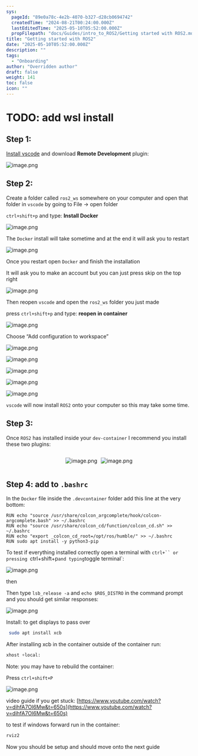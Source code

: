 ```yaml
---
sys:
  pageId: "89e0a78c-4e2b-4070-b327-d28cb0694742"
  createdTime: "2024-08-21T00:24:00.000Z"
  lastEditedTime: "2025-05-10T05:52:00.000Z"
  propFilepath: "docs/Guides/intro_to_ROS2/Getting started with ROS2.md"
title: "Getting started with ROS2"
date: "2025-05-10T05:52:00.000Z"
description: ""
tags:
  - "Onboarding"
author: "Overridden author"
draft: false
weight: 141
toc: false
icon: ""
---
```


# TODO: add wsl install

## Step 1:

[Install vscode](https://code.visualstudio.com/download) and download **Remote Development** plugin:

![image.png](https://prod-files-secure.s3.us-west-2.amazonaws.com/d518164a-d88e-44d1-a4ee-3adb3bd8bce0/efb52993-1881-4a40-b95e-6f020334f022/image.png?X-Amz-Algorithm=AWS4-HMAC-SHA256&X-Amz-Content-Sha256=UNSIGNED-PAYLOAD&X-Amz-Credential=ASIAZI2LB466UUXSJRX3%2F20250512%2Fus-west-2%2Fs3%2Faws4_request&X-Amz-Date=20250512T033658Z&X-Amz-Expires=3600&X-Amz-Security-Token=IQoJb3JpZ2luX2VjECEaCXVzLXdlc3QtMiJHMEUCIQDlre0ZyyajtoqSvO7K2aGy0Hl6WKHuYjUS0oj85bdH5gIgOPJfHWCL7NTHyNKXn%2FppRILkCBvXA1A0RQbs%2Fjam%2B7QqiAQIyv%2F%2F%2F%2F%2F%2F%2F%2F%2F%2FARAAGgw2Mzc0MjMxODM4MDUiDF52u2%2B1ltXE1te5CyrcA0OiCqgJIx9iz4BfaTPLKTmAnU150LYFf74mEt9OtczBnr2OKcKU1QkFT4eZOicSECAAB376jjk0Et%2BhIEKmSbfUwzXqcBLFsFAuqJMloo1e9paR7Z%2FflMUwlh32ozNFcigs3FusW4O%2Bze%2BRdmbKp6%2F%2BgFZL9YeqMF0ztlVwtA3FqsX8%2BB%2FfDWt1bV%2BkqRumqtYzSQRMXo1yjYhsRRw6e4TQaMZV%2Bz2MunbQQENwOrhtFm73ekTvQE4wf6Jmunfu10Ywn8GDFKwDVkgv13C6NT6vXogkD23HBd38ZqVFoBL82HbmjBWuB6v3y4%2Fn%2B2pgKLJrKlJDOvZCsvUGRETX4Z%2BMUXFsThwZN3hUNh9fcaK7AgijSbirGu0WMP2uO94yCGZ2rA0wSmrnFS6MoKFT%2BHibXXxGtt98N26N8jSgXJOsggbiTK18qnis86VzTB4ayjgbCckBtVtB%2FXi4lV%2B9xsl9sso5aYUBFt8P%2Fu41WTkMrmk7KyLMn75YYtxwZ6Caneu08RkU%2BuCTtVQ8AJrXoBUX%2FPipos0d6dBd%2Bnz9O3qGDnVj6SVIq0WCMW5H2%2Fe2g0B%2FPu%2BQtDdjPrfzXqgph2w3SxvPYPuQvC9NKf7B%2FMtiwXdpL7V1Xpi7sD%2F1MI6FhcEGOqUBrQb3X4hTucREupKyLiKtrbYFde6Xp3FDgd%2BkfyXFDL0hTYI3xM2lx2l5r6OO0V2aaFi%2F6Olz1tUTe0ai7aQ%2BKF5J3NC60O0c9MK6FIySN9A5Ps0MVXkYELFEON5Au8K01A3uIx7J9UW1%2F9KhKVAbqMBkOovFCC0qbwPHpEOEryiuYZYpO1n0kV6OMYdXn3IBAwOCmfm1TArkwdwicnjW5g4XGFuI&X-Amz-Signature=8aa7701c3955215117059315c91e4be298448db1e223f5cbe9e44d0225065333&X-Amz-SignedHeaders=host&x-id=GetObject)

## Step 2:

Create a folder called `ros2_ws` somewhere on your computer and open that folder in `vscode` by going to File → open folder 

`ctrl+shift+p` and type: **Install Docker**

![image.png](https://prod-files-secure.s3.us-west-2.amazonaws.com/d518164a-d88e-44d1-a4ee-3adb3bd8bce0/2269dc0e-1cd5-47ff-bceb-c04ad9b2eab0/image.png?X-Amz-Algorithm=AWS4-HMAC-SHA256&X-Amz-Content-Sha256=UNSIGNED-PAYLOAD&X-Amz-Credential=ASIAZI2LB466UUXSJRX3%2F20250512%2Fus-west-2%2Fs3%2Faws4_request&X-Amz-Date=20250512T033658Z&X-Amz-Expires=3600&X-Amz-Security-Token=IQoJb3JpZ2luX2VjECEaCXVzLXdlc3QtMiJHMEUCIQDlre0ZyyajtoqSvO7K2aGy0Hl6WKHuYjUS0oj85bdH5gIgOPJfHWCL7NTHyNKXn%2FppRILkCBvXA1A0RQbs%2Fjam%2B7QqiAQIyv%2F%2F%2F%2F%2F%2F%2F%2F%2F%2FARAAGgw2Mzc0MjMxODM4MDUiDF52u2%2B1ltXE1te5CyrcA0OiCqgJIx9iz4BfaTPLKTmAnU150LYFf74mEt9OtczBnr2OKcKU1QkFT4eZOicSECAAB376jjk0Et%2BhIEKmSbfUwzXqcBLFsFAuqJMloo1e9paR7Z%2FflMUwlh32ozNFcigs3FusW4O%2Bze%2BRdmbKp6%2F%2BgFZL9YeqMF0ztlVwtA3FqsX8%2BB%2FfDWt1bV%2BkqRumqtYzSQRMXo1yjYhsRRw6e4TQaMZV%2Bz2MunbQQENwOrhtFm73ekTvQE4wf6Jmunfu10Ywn8GDFKwDVkgv13C6NT6vXogkD23HBd38ZqVFoBL82HbmjBWuB6v3y4%2Fn%2B2pgKLJrKlJDOvZCsvUGRETX4Z%2BMUXFsThwZN3hUNh9fcaK7AgijSbirGu0WMP2uO94yCGZ2rA0wSmrnFS6MoKFT%2BHibXXxGtt98N26N8jSgXJOsggbiTK18qnis86VzTB4ayjgbCckBtVtB%2FXi4lV%2B9xsl9sso5aYUBFt8P%2Fu41WTkMrmk7KyLMn75YYtxwZ6Caneu08RkU%2BuCTtVQ8AJrXoBUX%2FPipos0d6dBd%2Bnz9O3qGDnVj6SVIq0WCMW5H2%2Fe2g0B%2FPu%2BQtDdjPrfzXqgph2w3SxvPYPuQvC9NKf7B%2FMtiwXdpL7V1Xpi7sD%2F1MI6FhcEGOqUBrQb3X4hTucREupKyLiKtrbYFde6Xp3FDgd%2BkfyXFDL0hTYI3xM2lx2l5r6OO0V2aaFi%2F6Olz1tUTe0ai7aQ%2BKF5J3NC60O0c9MK6FIySN9A5Ps0MVXkYELFEON5Au8K01A3uIx7J9UW1%2F9KhKVAbqMBkOovFCC0qbwPHpEOEryiuYZYpO1n0kV6OMYdXn3IBAwOCmfm1TArkwdwicnjW5g4XGFuI&X-Amz-Signature=12f1fffa6a33086bfe76ab93316c8398e467341a82c558d51676c3f21358adca&X-Amz-SignedHeaders=host&x-id=GetObject)

The `Docker` install will take sometime and at the end it will ask you to restart

![image.png](https://prod-files-secure.s3.us-west-2.amazonaws.com/d518164a-d88e-44d1-a4ee-3adb3bd8bce0/ed233f78-be33-4b1f-b89c-9c346c0e961e/image.png?X-Amz-Algorithm=AWS4-HMAC-SHA256&X-Amz-Content-Sha256=UNSIGNED-PAYLOAD&X-Amz-Credential=ASIAZI2LB466UUXSJRX3%2F20250512%2Fus-west-2%2Fs3%2Faws4_request&X-Amz-Date=20250512T033658Z&X-Amz-Expires=3600&X-Amz-Security-Token=IQoJb3JpZ2luX2VjECEaCXVzLXdlc3QtMiJHMEUCIQDlre0ZyyajtoqSvO7K2aGy0Hl6WKHuYjUS0oj85bdH5gIgOPJfHWCL7NTHyNKXn%2FppRILkCBvXA1A0RQbs%2Fjam%2B7QqiAQIyv%2F%2F%2F%2F%2F%2F%2F%2F%2F%2FARAAGgw2Mzc0MjMxODM4MDUiDF52u2%2B1ltXE1te5CyrcA0OiCqgJIx9iz4BfaTPLKTmAnU150LYFf74mEt9OtczBnr2OKcKU1QkFT4eZOicSECAAB376jjk0Et%2BhIEKmSbfUwzXqcBLFsFAuqJMloo1e9paR7Z%2FflMUwlh32ozNFcigs3FusW4O%2Bze%2BRdmbKp6%2F%2BgFZL9YeqMF0ztlVwtA3FqsX8%2BB%2FfDWt1bV%2BkqRumqtYzSQRMXo1yjYhsRRw6e4TQaMZV%2Bz2MunbQQENwOrhtFm73ekTvQE4wf6Jmunfu10Ywn8GDFKwDVkgv13C6NT6vXogkD23HBd38ZqVFoBL82HbmjBWuB6v3y4%2Fn%2B2pgKLJrKlJDOvZCsvUGRETX4Z%2BMUXFsThwZN3hUNh9fcaK7AgijSbirGu0WMP2uO94yCGZ2rA0wSmrnFS6MoKFT%2BHibXXxGtt98N26N8jSgXJOsggbiTK18qnis86VzTB4ayjgbCckBtVtB%2FXi4lV%2B9xsl9sso5aYUBFt8P%2Fu41WTkMrmk7KyLMn75YYtxwZ6Caneu08RkU%2BuCTtVQ8AJrXoBUX%2FPipos0d6dBd%2Bnz9O3qGDnVj6SVIq0WCMW5H2%2Fe2g0B%2FPu%2BQtDdjPrfzXqgph2w3SxvPYPuQvC9NKf7B%2FMtiwXdpL7V1Xpi7sD%2F1MI6FhcEGOqUBrQb3X4hTucREupKyLiKtrbYFde6Xp3FDgd%2BkfyXFDL0hTYI3xM2lx2l5r6OO0V2aaFi%2F6Olz1tUTe0ai7aQ%2BKF5J3NC60O0c9MK6FIySN9A5Ps0MVXkYELFEON5Au8K01A3uIx7J9UW1%2F9KhKVAbqMBkOovFCC0qbwPHpEOEryiuYZYpO1n0kV6OMYdXn3IBAwOCmfm1TArkwdwicnjW5g4XGFuI&X-Amz-Signature=f648fc5456025b0e94b8ab2c95771e593655af354432ecc2002f08bb48ed802d&X-Amz-SignedHeaders=host&x-id=GetObject)

Once you restart open `Docker` and finish the installation

It will ask you to make an account but you can just press skip on the top right

![image.png](https://prod-files-secure.s3.us-west-2.amazonaws.com/d518164a-d88e-44d1-a4ee-3adb3bd8bce0/21010ad9-1659-4fd9-9f59-9932a09b2a3d/image.png?X-Amz-Algorithm=AWS4-HMAC-SHA256&X-Amz-Content-Sha256=UNSIGNED-PAYLOAD&X-Amz-Credential=ASIAZI2LB466UUXSJRX3%2F20250512%2Fus-west-2%2Fs3%2Faws4_request&X-Amz-Date=20250512T033658Z&X-Amz-Expires=3600&X-Amz-Security-Token=IQoJb3JpZ2luX2VjECEaCXVzLXdlc3QtMiJHMEUCIQDlre0ZyyajtoqSvO7K2aGy0Hl6WKHuYjUS0oj85bdH5gIgOPJfHWCL7NTHyNKXn%2FppRILkCBvXA1A0RQbs%2Fjam%2B7QqiAQIyv%2F%2F%2F%2F%2F%2F%2F%2F%2F%2FARAAGgw2Mzc0MjMxODM4MDUiDF52u2%2B1ltXE1te5CyrcA0OiCqgJIx9iz4BfaTPLKTmAnU150LYFf74mEt9OtczBnr2OKcKU1QkFT4eZOicSECAAB376jjk0Et%2BhIEKmSbfUwzXqcBLFsFAuqJMloo1e9paR7Z%2FflMUwlh32ozNFcigs3FusW4O%2Bze%2BRdmbKp6%2F%2BgFZL9YeqMF0ztlVwtA3FqsX8%2BB%2FfDWt1bV%2BkqRumqtYzSQRMXo1yjYhsRRw6e4TQaMZV%2Bz2MunbQQENwOrhtFm73ekTvQE4wf6Jmunfu10Ywn8GDFKwDVkgv13C6NT6vXogkD23HBd38ZqVFoBL82HbmjBWuB6v3y4%2Fn%2B2pgKLJrKlJDOvZCsvUGRETX4Z%2BMUXFsThwZN3hUNh9fcaK7AgijSbirGu0WMP2uO94yCGZ2rA0wSmrnFS6MoKFT%2BHibXXxGtt98N26N8jSgXJOsggbiTK18qnis86VzTB4ayjgbCckBtVtB%2FXi4lV%2B9xsl9sso5aYUBFt8P%2Fu41WTkMrmk7KyLMn75YYtxwZ6Caneu08RkU%2BuCTtVQ8AJrXoBUX%2FPipos0d6dBd%2Bnz9O3qGDnVj6SVIq0WCMW5H2%2Fe2g0B%2FPu%2BQtDdjPrfzXqgph2w3SxvPYPuQvC9NKf7B%2FMtiwXdpL7V1Xpi7sD%2F1MI6FhcEGOqUBrQb3X4hTucREupKyLiKtrbYFde6Xp3FDgd%2BkfyXFDL0hTYI3xM2lx2l5r6OO0V2aaFi%2F6Olz1tUTe0ai7aQ%2BKF5J3NC60O0c9MK6FIySN9A5Ps0MVXkYELFEON5Au8K01A3uIx7J9UW1%2F9KhKVAbqMBkOovFCC0qbwPHpEOEryiuYZYpO1n0kV6OMYdXn3IBAwOCmfm1TArkwdwicnjW5g4XGFuI&X-Amz-Signature=1fa20afab15564a4797331dd72c6d43f63f2f21f0045fe30395052d90f01838f&X-Amz-SignedHeaders=host&x-id=GetObject)

Then reopen `vscode` and open the `ros2_ws` folder you just made

press `ctrl+shift+p` and type: **reopen in container**

![image.png](https://prod-files-secure.s3.us-west-2.amazonaws.com/d518164a-d88e-44d1-a4ee-3adb3bd8bce0/4e93b8c2-41ad-488c-8095-c74205196118/image.png?X-Amz-Algorithm=AWS4-HMAC-SHA256&X-Amz-Content-Sha256=UNSIGNED-PAYLOAD&X-Amz-Credential=ASIAZI2LB466UUXSJRX3%2F20250512%2Fus-west-2%2Fs3%2Faws4_request&X-Amz-Date=20250512T033658Z&X-Amz-Expires=3600&X-Amz-Security-Token=IQoJb3JpZ2luX2VjECEaCXVzLXdlc3QtMiJHMEUCIQDlre0ZyyajtoqSvO7K2aGy0Hl6WKHuYjUS0oj85bdH5gIgOPJfHWCL7NTHyNKXn%2FppRILkCBvXA1A0RQbs%2Fjam%2B7QqiAQIyv%2F%2F%2F%2F%2F%2F%2F%2F%2F%2FARAAGgw2Mzc0MjMxODM4MDUiDF52u2%2B1ltXE1te5CyrcA0OiCqgJIx9iz4BfaTPLKTmAnU150LYFf74mEt9OtczBnr2OKcKU1QkFT4eZOicSECAAB376jjk0Et%2BhIEKmSbfUwzXqcBLFsFAuqJMloo1e9paR7Z%2FflMUwlh32ozNFcigs3FusW4O%2Bze%2BRdmbKp6%2F%2BgFZL9YeqMF0ztlVwtA3FqsX8%2BB%2FfDWt1bV%2BkqRumqtYzSQRMXo1yjYhsRRw6e4TQaMZV%2Bz2MunbQQENwOrhtFm73ekTvQE4wf6Jmunfu10Ywn8GDFKwDVkgv13C6NT6vXogkD23HBd38ZqVFoBL82HbmjBWuB6v3y4%2Fn%2B2pgKLJrKlJDOvZCsvUGRETX4Z%2BMUXFsThwZN3hUNh9fcaK7AgijSbirGu0WMP2uO94yCGZ2rA0wSmrnFS6MoKFT%2BHibXXxGtt98N26N8jSgXJOsggbiTK18qnis86VzTB4ayjgbCckBtVtB%2FXi4lV%2B9xsl9sso5aYUBFt8P%2Fu41WTkMrmk7KyLMn75YYtxwZ6Caneu08RkU%2BuCTtVQ8AJrXoBUX%2FPipos0d6dBd%2Bnz9O3qGDnVj6SVIq0WCMW5H2%2Fe2g0B%2FPu%2BQtDdjPrfzXqgph2w3SxvPYPuQvC9NKf7B%2FMtiwXdpL7V1Xpi7sD%2F1MI6FhcEGOqUBrQb3X4hTucREupKyLiKtrbYFde6Xp3FDgd%2BkfyXFDL0hTYI3xM2lx2l5r6OO0V2aaFi%2F6Olz1tUTe0ai7aQ%2BKF5J3NC60O0c9MK6FIySN9A5Ps0MVXkYELFEON5Au8K01A3uIx7J9UW1%2F9KhKVAbqMBkOovFCC0qbwPHpEOEryiuYZYpO1n0kV6OMYdXn3IBAwOCmfm1TArkwdwicnjW5g4XGFuI&X-Amz-Signature=14686219ccf15e8036e658ee33cb13232b90ca10043ec3f19e4de2a84d7a25a8&X-Amz-SignedHeaders=host&x-id=GetObject)

Choose “Add configuration to workspace”

![image.png](https://prod-files-secure.s3.us-west-2.amazonaws.com/d518164a-d88e-44d1-a4ee-3adb3bd8bce0/9560b282-5060-4989-ba37-97e7b2c22476/image.png?X-Amz-Algorithm=AWS4-HMAC-SHA256&X-Amz-Content-Sha256=UNSIGNED-PAYLOAD&X-Amz-Credential=ASIAZI2LB466UUXSJRX3%2F20250512%2Fus-west-2%2Fs3%2Faws4_request&X-Amz-Date=20250512T033658Z&X-Amz-Expires=3600&X-Amz-Security-Token=IQoJb3JpZ2luX2VjECEaCXVzLXdlc3QtMiJHMEUCIQDlre0ZyyajtoqSvO7K2aGy0Hl6WKHuYjUS0oj85bdH5gIgOPJfHWCL7NTHyNKXn%2FppRILkCBvXA1A0RQbs%2Fjam%2B7QqiAQIyv%2F%2F%2F%2F%2F%2F%2F%2F%2F%2FARAAGgw2Mzc0MjMxODM4MDUiDF52u2%2B1ltXE1te5CyrcA0OiCqgJIx9iz4BfaTPLKTmAnU150LYFf74mEt9OtczBnr2OKcKU1QkFT4eZOicSECAAB376jjk0Et%2BhIEKmSbfUwzXqcBLFsFAuqJMloo1e9paR7Z%2FflMUwlh32ozNFcigs3FusW4O%2Bze%2BRdmbKp6%2F%2BgFZL9YeqMF0ztlVwtA3FqsX8%2BB%2FfDWt1bV%2BkqRumqtYzSQRMXo1yjYhsRRw6e4TQaMZV%2Bz2MunbQQENwOrhtFm73ekTvQE4wf6Jmunfu10Ywn8GDFKwDVkgv13C6NT6vXogkD23HBd38ZqVFoBL82HbmjBWuB6v3y4%2Fn%2B2pgKLJrKlJDOvZCsvUGRETX4Z%2BMUXFsThwZN3hUNh9fcaK7AgijSbirGu0WMP2uO94yCGZ2rA0wSmrnFS6MoKFT%2BHibXXxGtt98N26N8jSgXJOsggbiTK18qnis86VzTB4ayjgbCckBtVtB%2FXi4lV%2B9xsl9sso5aYUBFt8P%2Fu41WTkMrmk7KyLMn75YYtxwZ6Caneu08RkU%2BuCTtVQ8AJrXoBUX%2FPipos0d6dBd%2Bnz9O3qGDnVj6SVIq0WCMW5H2%2Fe2g0B%2FPu%2BQtDdjPrfzXqgph2w3SxvPYPuQvC9NKf7B%2FMtiwXdpL7V1Xpi7sD%2F1MI6FhcEGOqUBrQb3X4hTucREupKyLiKtrbYFde6Xp3FDgd%2BkfyXFDL0hTYI3xM2lx2l5r6OO0V2aaFi%2F6Olz1tUTe0ai7aQ%2BKF5J3NC60O0c9MK6FIySN9A5Ps0MVXkYELFEON5Au8K01A3uIx7J9UW1%2F9KhKVAbqMBkOovFCC0qbwPHpEOEryiuYZYpO1n0kV6OMYdXn3IBAwOCmfm1TArkwdwicnjW5g4XGFuI&X-Amz-Signature=321a5018646620f427ecb963d9e257534d95123b9685401c836a5db4a50558c5&X-Amz-SignedHeaders=host&x-id=GetObject)

![image.png](https://prod-files-secure.s3.us-west-2.amazonaws.com/d518164a-d88e-44d1-a4ee-3adb3bd8bce0/2ee63f81-886b-48e8-a553-dc6e5eac99e4/image.png?X-Amz-Algorithm=AWS4-HMAC-SHA256&X-Amz-Content-Sha256=UNSIGNED-PAYLOAD&X-Amz-Credential=ASIAZI2LB466UUXSJRX3%2F20250512%2Fus-west-2%2Fs3%2Faws4_request&X-Amz-Date=20250512T033658Z&X-Amz-Expires=3600&X-Amz-Security-Token=IQoJb3JpZ2luX2VjECEaCXVzLXdlc3QtMiJHMEUCIQDlre0ZyyajtoqSvO7K2aGy0Hl6WKHuYjUS0oj85bdH5gIgOPJfHWCL7NTHyNKXn%2FppRILkCBvXA1A0RQbs%2Fjam%2B7QqiAQIyv%2F%2F%2F%2F%2F%2F%2F%2F%2F%2FARAAGgw2Mzc0MjMxODM4MDUiDF52u2%2B1ltXE1te5CyrcA0OiCqgJIx9iz4BfaTPLKTmAnU150LYFf74mEt9OtczBnr2OKcKU1QkFT4eZOicSECAAB376jjk0Et%2BhIEKmSbfUwzXqcBLFsFAuqJMloo1e9paR7Z%2FflMUwlh32ozNFcigs3FusW4O%2Bze%2BRdmbKp6%2F%2BgFZL9YeqMF0ztlVwtA3FqsX8%2BB%2FfDWt1bV%2BkqRumqtYzSQRMXo1yjYhsRRw6e4TQaMZV%2Bz2MunbQQENwOrhtFm73ekTvQE4wf6Jmunfu10Ywn8GDFKwDVkgv13C6NT6vXogkD23HBd38ZqVFoBL82HbmjBWuB6v3y4%2Fn%2B2pgKLJrKlJDOvZCsvUGRETX4Z%2BMUXFsThwZN3hUNh9fcaK7AgijSbirGu0WMP2uO94yCGZ2rA0wSmrnFS6MoKFT%2BHibXXxGtt98N26N8jSgXJOsggbiTK18qnis86VzTB4ayjgbCckBtVtB%2FXi4lV%2B9xsl9sso5aYUBFt8P%2Fu41WTkMrmk7KyLMn75YYtxwZ6Caneu08RkU%2BuCTtVQ8AJrXoBUX%2FPipos0d6dBd%2Bnz9O3qGDnVj6SVIq0WCMW5H2%2Fe2g0B%2FPu%2BQtDdjPrfzXqgph2w3SxvPYPuQvC9NKf7B%2FMtiwXdpL7V1Xpi7sD%2F1MI6FhcEGOqUBrQb3X4hTucREupKyLiKtrbYFde6Xp3FDgd%2BkfyXFDL0hTYI3xM2lx2l5r6OO0V2aaFi%2F6Olz1tUTe0ai7aQ%2BKF5J3NC60O0c9MK6FIySN9A5Ps0MVXkYELFEON5Au8K01A3uIx7J9UW1%2F9KhKVAbqMBkOovFCC0qbwPHpEOEryiuYZYpO1n0kV6OMYdXn3IBAwOCmfm1TArkwdwicnjW5g4XGFuI&X-Amz-Signature=230ffe645c509d4841c38ba3b19c076043fc5c6c640c6bd270ddeaf85cd09491&X-Amz-SignedHeaders=host&x-id=GetObject)

![image.png](https://prod-files-secure.s3.us-west-2.amazonaws.com/d518164a-d88e-44d1-a4ee-3adb3bd8bce0/ae1580b2-b048-407e-aed9-b584224a7a04/image.png?X-Amz-Algorithm=AWS4-HMAC-SHA256&X-Amz-Content-Sha256=UNSIGNED-PAYLOAD&X-Amz-Credential=ASIAZI2LB466UUXSJRX3%2F20250512%2Fus-west-2%2Fs3%2Faws4_request&X-Amz-Date=20250512T033658Z&X-Amz-Expires=3600&X-Amz-Security-Token=IQoJb3JpZ2luX2VjECEaCXVzLXdlc3QtMiJHMEUCIQDlre0ZyyajtoqSvO7K2aGy0Hl6WKHuYjUS0oj85bdH5gIgOPJfHWCL7NTHyNKXn%2FppRILkCBvXA1A0RQbs%2Fjam%2B7QqiAQIyv%2F%2F%2F%2F%2F%2F%2F%2F%2F%2FARAAGgw2Mzc0MjMxODM4MDUiDF52u2%2B1ltXE1te5CyrcA0OiCqgJIx9iz4BfaTPLKTmAnU150LYFf74mEt9OtczBnr2OKcKU1QkFT4eZOicSECAAB376jjk0Et%2BhIEKmSbfUwzXqcBLFsFAuqJMloo1e9paR7Z%2FflMUwlh32ozNFcigs3FusW4O%2Bze%2BRdmbKp6%2F%2BgFZL9YeqMF0ztlVwtA3FqsX8%2BB%2FfDWt1bV%2BkqRumqtYzSQRMXo1yjYhsRRw6e4TQaMZV%2Bz2MunbQQENwOrhtFm73ekTvQE4wf6Jmunfu10Ywn8GDFKwDVkgv13C6NT6vXogkD23HBd38ZqVFoBL82HbmjBWuB6v3y4%2Fn%2B2pgKLJrKlJDOvZCsvUGRETX4Z%2BMUXFsThwZN3hUNh9fcaK7AgijSbirGu0WMP2uO94yCGZ2rA0wSmrnFS6MoKFT%2BHibXXxGtt98N26N8jSgXJOsggbiTK18qnis86VzTB4ayjgbCckBtVtB%2FXi4lV%2B9xsl9sso5aYUBFt8P%2Fu41WTkMrmk7KyLMn75YYtxwZ6Caneu08RkU%2BuCTtVQ8AJrXoBUX%2FPipos0d6dBd%2Bnz9O3qGDnVj6SVIq0WCMW5H2%2Fe2g0B%2FPu%2BQtDdjPrfzXqgph2w3SxvPYPuQvC9NKf7B%2FMtiwXdpL7V1Xpi7sD%2F1MI6FhcEGOqUBrQb3X4hTucREupKyLiKtrbYFde6Xp3FDgd%2BkfyXFDL0hTYI3xM2lx2l5r6OO0V2aaFi%2F6Olz1tUTe0ai7aQ%2BKF5J3NC60O0c9MK6FIySN9A5Ps0MVXkYELFEON5Au8K01A3uIx7J9UW1%2F9KhKVAbqMBkOovFCC0qbwPHpEOEryiuYZYpO1n0kV6OMYdXn3IBAwOCmfm1TArkwdwicnjW5g4XGFuI&X-Amz-Signature=90dfdd2fa1dd16322eb3f1e110e33d80297eaa8428746ac28be76a86104adbbf&X-Amz-SignedHeaders=host&x-id=GetObject)

![image.png](https://prod-files-secure.s3.us-west-2.amazonaws.com/d518164a-d88e-44d1-a4ee-3adb3bd8bce0/53255b28-f75e-430f-b9e3-c0ac8577e42b/image.png?X-Amz-Algorithm=AWS4-HMAC-SHA256&X-Amz-Content-Sha256=UNSIGNED-PAYLOAD&X-Amz-Credential=ASIAZI2LB466UUXSJRX3%2F20250512%2Fus-west-2%2Fs3%2Faws4_request&X-Amz-Date=20250512T033658Z&X-Amz-Expires=3600&X-Amz-Security-Token=IQoJb3JpZ2luX2VjECEaCXVzLXdlc3QtMiJHMEUCIQDlre0ZyyajtoqSvO7K2aGy0Hl6WKHuYjUS0oj85bdH5gIgOPJfHWCL7NTHyNKXn%2FppRILkCBvXA1A0RQbs%2Fjam%2B7QqiAQIyv%2F%2F%2F%2F%2F%2F%2F%2F%2F%2FARAAGgw2Mzc0MjMxODM4MDUiDF52u2%2B1ltXE1te5CyrcA0OiCqgJIx9iz4BfaTPLKTmAnU150LYFf74mEt9OtczBnr2OKcKU1QkFT4eZOicSECAAB376jjk0Et%2BhIEKmSbfUwzXqcBLFsFAuqJMloo1e9paR7Z%2FflMUwlh32ozNFcigs3FusW4O%2Bze%2BRdmbKp6%2F%2BgFZL9YeqMF0ztlVwtA3FqsX8%2BB%2FfDWt1bV%2BkqRumqtYzSQRMXo1yjYhsRRw6e4TQaMZV%2Bz2MunbQQENwOrhtFm73ekTvQE4wf6Jmunfu10Ywn8GDFKwDVkgv13C6NT6vXogkD23HBd38ZqVFoBL82HbmjBWuB6v3y4%2Fn%2B2pgKLJrKlJDOvZCsvUGRETX4Z%2BMUXFsThwZN3hUNh9fcaK7AgijSbirGu0WMP2uO94yCGZ2rA0wSmrnFS6MoKFT%2BHibXXxGtt98N26N8jSgXJOsggbiTK18qnis86VzTB4ayjgbCckBtVtB%2FXi4lV%2B9xsl9sso5aYUBFt8P%2Fu41WTkMrmk7KyLMn75YYtxwZ6Caneu08RkU%2BuCTtVQ8AJrXoBUX%2FPipos0d6dBd%2Bnz9O3qGDnVj6SVIq0WCMW5H2%2Fe2g0B%2FPu%2BQtDdjPrfzXqgph2w3SxvPYPuQvC9NKf7B%2FMtiwXdpL7V1Xpi7sD%2F1MI6FhcEGOqUBrQb3X4hTucREupKyLiKtrbYFde6Xp3FDgd%2BkfyXFDL0hTYI3xM2lx2l5r6OO0V2aaFi%2F6Olz1tUTe0ai7aQ%2BKF5J3NC60O0c9MK6FIySN9A5Ps0MVXkYELFEON5Au8K01A3uIx7J9UW1%2F9KhKVAbqMBkOovFCC0qbwPHpEOEryiuYZYpO1n0kV6OMYdXn3IBAwOCmfm1TArkwdwicnjW5g4XGFuI&X-Amz-Signature=dbfb147db24921083dfc21a07837a7f2a2c4ca014cf090eb467fcc55fe655dc3&X-Amz-SignedHeaders=host&x-id=GetObject)

![image.png](https://prod-files-secure.s3.us-west-2.amazonaws.com/d518164a-d88e-44d1-a4ee-3adb3bd8bce0/7c562767-5af9-4ffb-97d1-327bcdf4ee00/image.png?X-Amz-Algorithm=AWS4-HMAC-SHA256&X-Amz-Content-Sha256=UNSIGNED-PAYLOAD&X-Amz-Credential=ASIAZI2LB466UUXSJRX3%2F20250512%2Fus-west-2%2Fs3%2Faws4_request&X-Amz-Date=20250512T033658Z&X-Amz-Expires=3600&X-Amz-Security-Token=IQoJb3JpZ2luX2VjECEaCXVzLXdlc3QtMiJHMEUCIQDlre0ZyyajtoqSvO7K2aGy0Hl6WKHuYjUS0oj85bdH5gIgOPJfHWCL7NTHyNKXn%2FppRILkCBvXA1A0RQbs%2Fjam%2B7QqiAQIyv%2F%2F%2F%2F%2F%2F%2F%2F%2F%2FARAAGgw2Mzc0MjMxODM4MDUiDF52u2%2B1ltXE1te5CyrcA0OiCqgJIx9iz4BfaTPLKTmAnU150LYFf74mEt9OtczBnr2OKcKU1QkFT4eZOicSECAAB376jjk0Et%2BhIEKmSbfUwzXqcBLFsFAuqJMloo1e9paR7Z%2FflMUwlh32ozNFcigs3FusW4O%2Bze%2BRdmbKp6%2F%2BgFZL9YeqMF0ztlVwtA3FqsX8%2BB%2FfDWt1bV%2BkqRumqtYzSQRMXo1yjYhsRRw6e4TQaMZV%2Bz2MunbQQENwOrhtFm73ekTvQE4wf6Jmunfu10Ywn8GDFKwDVkgv13C6NT6vXogkD23HBd38ZqVFoBL82HbmjBWuB6v3y4%2Fn%2B2pgKLJrKlJDOvZCsvUGRETX4Z%2BMUXFsThwZN3hUNh9fcaK7AgijSbirGu0WMP2uO94yCGZ2rA0wSmrnFS6MoKFT%2BHibXXxGtt98N26N8jSgXJOsggbiTK18qnis86VzTB4ayjgbCckBtVtB%2FXi4lV%2B9xsl9sso5aYUBFt8P%2Fu41WTkMrmk7KyLMn75YYtxwZ6Caneu08RkU%2BuCTtVQ8AJrXoBUX%2FPipos0d6dBd%2Bnz9O3qGDnVj6SVIq0WCMW5H2%2Fe2g0B%2FPu%2BQtDdjPrfzXqgph2w3SxvPYPuQvC9NKf7B%2FMtiwXdpL7V1Xpi7sD%2F1MI6FhcEGOqUBrQb3X4hTucREupKyLiKtrbYFde6Xp3FDgd%2BkfyXFDL0hTYI3xM2lx2l5r6OO0V2aaFi%2F6Olz1tUTe0ai7aQ%2BKF5J3NC60O0c9MK6FIySN9A5Ps0MVXkYELFEON5Au8K01A3uIx7J9UW1%2F9KhKVAbqMBkOovFCC0qbwPHpEOEryiuYZYpO1n0kV6OMYdXn3IBAwOCmfm1TArkwdwicnjW5g4XGFuI&X-Amz-Signature=986d5065d0f8477a7c59e4ce5acf7107423740193754f8efa036b993dc11352f&X-Amz-SignedHeaders=host&x-id=GetObject)

`vscode` will now install `ROS2` onto your computer so this may take some time.

## Step 3:

Once `ROS2` has installed inside your `dev-container` I recommend you install these two plugins:

<div style="display: flex;flex-direction: row; column-gap:10px; max-width: 630px;justify-content: center;">
<div>

![image.png](https://prod-files-secure.s3.us-west-2.amazonaws.com/d518164a-d88e-44d1-a4ee-3adb3bd8bce0/3fc3d550-5a54-4ba1-ba6b-faa01cdb7369/image.png?X-Amz-Algorithm=AWS4-HMAC-SHA256&X-Amz-Content-Sha256=UNSIGNED-PAYLOAD&X-Amz-Credential=ASIAZI2LB4662GR7XLDW%2F20250512%2Fus-west-2%2Fs3%2Faws4_request&X-Amz-Date=20250512T033705Z&X-Amz-Expires=3600&X-Amz-Security-Token=IQoJb3JpZ2luX2VjECMaCXVzLXdlc3QtMiJHMEUCIET3V9MDC3715UPOXMmj4Ht%2ByZHpMDxcaHuux%2BDaY6L6AiEApqMCT0WwWd4AXZpl9kYEgit521zHxbMHy%2BWhWwgznkYqiAQIzP%2F%2F%2F%2F%2F%2F%2F%2F%2F%2FARAAGgw2Mzc0MjMxODM4MDUiDGdi4or5cTcMW4JGvSrcA76WWsjkDhHCr5YHQNBdkPtLtqlys0KJixPC5%2FNVn8Z20rbY4OORPA%2BiCm8JX8FnvJxCf14Ll3S0y7tGpkRyOPQ8LZZnAyRCCwR%2Fp5LyXoh1fuEmQ9J8JM0RDEKR1I2C3v%2BiaXHE3YxFlSe3eKJJmFuSy8sH6JLC4Sdn2iTnUwSetoJkMdlouGDo8vnXpuJrW4tv1CG5CJ8P65QtVJHa6JVDRGNYxk5Gicq4J4HZpx0Y%2BfkdvaewmYwksRnvjG1ogiqpbpudTxANC2ZbuthxXQw5%2FVEeLR2VsJP623OxbtlX5N0J0SuwpRDouCOYSTbshcAuqNrevjo5usu80nuKG9IPsP%2FriC1d7ZSd3Q3%2FmNLKbdmapY94D6xq2gBrsZWc94W9RwRBKWpnAWWkz6QKZtdPGAu4LlphYIQptw4V52%2F9tKNZ%2Bd0MzQ2Lr1fs%2B5J8cjD1UMbz6i2uQzts5JFOMwb%2FN9SOD0mnIvPn%2FKNQFwkIpsb1sAMR%2B%2FtmFCErpxEmvlqilLGOnV1nwFtuKM2pxha4mX2Wl6tSl62JUFdOHkL%2FC7ZxscQn0TZ7s68BXC%2BTSEIRo2QUMh3fre7%2FhCLwuEtnAx6eKb0nlinTV3BNpznkr856XXZl6501JV%2FmMMHNhcEGOqUBTceFud301yvYvR9w2IMWSj0fxWX2EfQeiHzoq6jomM63NA%2BOIQzb3%2FPd9MOPHakcpDUxsDOGADtYFPTgZ3NfmemCxJiSUnaDNVWd4DcsbgxBtaTmKTnr4RhWgW9Q7aPD4uyq1hNyL6FkPlamYpoNJImoe7WwBhHAv07kW8SsmKTKnhxd7Hpnax6R7s%2Bf09RwyOdnDzQZynhxyqsHyQK4UaNkUoO%2B&X-Amz-Signature=5d84b065a53fa9d5e0ca88c3c3530d4c26a77a2e11ed0785d2c16ff013fbd3fd&X-Amz-SignedHeaders=host&x-id=GetObject)

</div>
<div>

![image.png](https://prod-files-secure.s3.us-west-2.amazonaws.com/d518164a-d88e-44d1-a4ee-3adb3bd8bce0/d994cc66-13c2-4093-a5a3-f84cf4601a82/image.png?X-Amz-Algorithm=AWS4-HMAC-SHA256&X-Amz-Content-Sha256=UNSIGNED-PAYLOAD&X-Amz-Credential=ASIAZI2LB466TDNB7ILC%2F20250512%2Fus-west-2%2Fs3%2Faws4_request&X-Amz-Date=20250512T033705Z&X-Amz-Expires=3600&X-Amz-Security-Token=IQoJb3JpZ2luX2VjECQaCXVzLXdlc3QtMiJGMEQCIGwObu%2FfZvPmYB57I3eA9uRouH1zpdvmbdedtKeNwqE3AiApvSrfmVqQZvmsB07JlaESn8mb1OAnNce1TMzMg27KGiqIBAjM%2F%2F%2F%2F%2F%2F%2F%2F%2F%2F8BEAAaDDYzNzQyMzE4MzgwNSIMv1WkJoDqY2ismZPPKtwDbzimne6fpvinIt%2BnJB8ie1YpkgzwlzKhwylF2KdA85%2B5OI3iCftltCgmHgjp5cbirH0uTepKAsN77vuCQeU0yo7tuRyiKorwqo5%2BeVOjtYSlAIZKdRlVri5TA4lhaiPS79ylUg1q6uBmcrqRQtl6fdDi%2B1gKtL%2FTK3WvICt5RPPOa4JY8IfbulFjYYFUpF8H23XO%2BZIyCcm6O1ld%2B1uyyQgTeM4A8F3HGW0n3nj9OkBUByzeT%2BpH4LNHDuSjt8W1%2BuP%2FIN8Pv2LoDBCQHyK%2Fe0ge32YQpw3kab5FWh2Ocs0EfD2p1E47pkVSV5dfd4dV%2FJYciez9dV9D%2FHvwnODrR85FfBmPIG1ko4bwaiDnlMwll3dpfbS%2Fms0ZY5xWHSpp8enXYHfCBwtIPZYDvhtFWVWwWqYC7xElEzcwDeEGEF%2FI8HTWLa4sTtd5eEWkzveYlJypo2fkXpZoLFVvPKIsKauqntz1W8%2FCq4KjkkjYyieOnp%2FiGpMfqYGlY8b4kjiVVuEG6lfpHTE4HViwM3%2FSDXRd4d6g0jvqPzgOciETIRiWatmk0%2B399IBGboLNvTStWdFWGIDM9Z30MrKG1iY03rBI8zD%2FH0kpjnW63yc6Wpn2LZKjHG1RWArhfDMwt9SFwQY6pgE1pWBrBbr056%2BbjeQ4WB9k77o4%2FG11rI8gb3r%2BABwF%2BneGQMYzKP3dBAseWqFiQ%2B4db%2FsdHvW%2BL4%2BcOTJdjEZ0LeYTA4bIfw4pTbxoJ6k8TMrr56H8Gm39BBuzAJgnbr97toPZOMZJh31eCLaCAH9ujWUf%2FDuyoqBTkDH7tydRs0yRaFA3fTjy1XnULJ5jPRUdwJaJuYNFX0FlYv2T8HfCqcbplJCq&X-Amz-Signature=40fbc234d7b0f2365c031ddbd778fefa15c7876d99b58219866304431e1cdd9b&X-Amz-SignedHeaders=host&x-id=GetObject)

</div>
</div>

## Step 4: add to `.bashrc`

In the `Docker` file inside the `.devcontainer` folder add this line at the very bottom: 

```docker
RUN echo "source /usr/share/colcon_argcomplete/hook/colcon-argcomplete.bash" >> ~/.bashrc
RUN echo "source /usr/share/colcon_cd/function/colcon_cd.sh" >> ~/.bashrc
RUN echo "export _colcon_cd_root=/opt/ros/humble/" >> ~/.bashrc
RUN sudo apt install -y python3-pip 
```

To test if everything installed correctly open a terminal with `ctrl+`` or pressing `ctrl+shift+p` and typing `toggle terminal`:

![image.png](https://prod-files-secure.s3.us-west-2.amazonaws.com/d518164a-d88e-44d1-a4ee-3adb3bd8bce0/6a4943d8-b04e-4c02-9a58-775f3384d1a5/image.png?X-Amz-Algorithm=AWS4-HMAC-SHA256&X-Amz-Content-Sha256=UNSIGNED-PAYLOAD&X-Amz-Credential=ASIAZI2LB466UUXSJRX3%2F20250512%2Fus-west-2%2Fs3%2Faws4_request&X-Amz-Date=20250512T033658Z&X-Amz-Expires=3600&X-Amz-Security-Token=IQoJb3JpZ2luX2VjECEaCXVzLXdlc3QtMiJHMEUCIQDlre0ZyyajtoqSvO7K2aGy0Hl6WKHuYjUS0oj85bdH5gIgOPJfHWCL7NTHyNKXn%2FppRILkCBvXA1A0RQbs%2Fjam%2B7QqiAQIyv%2F%2F%2F%2F%2F%2F%2F%2F%2F%2FARAAGgw2Mzc0MjMxODM4MDUiDF52u2%2B1ltXE1te5CyrcA0OiCqgJIx9iz4BfaTPLKTmAnU150LYFf74mEt9OtczBnr2OKcKU1QkFT4eZOicSECAAB376jjk0Et%2BhIEKmSbfUwzXqcBLFsFAuqJMloo1e9paR7Z%2FflMUwlh32ozNFcigs3FusW4O%2Bze%2BRdmbKp6%2F%2BgFZL9YeqMF0ztlVwtA3FqsX8%2BB%2FfDWt1bV%2BkqRumqtYzSQRMXo1yjYhsRRw6e4TQaMZV%2Bz2MunbQQENwOrhtFm73ekTvQE4wf6Jmunfu10Ywn8GDFKwDVkgv13C6NT6vXogkD23HBd38ZqVFoBL82HbmjBWuB6v3y4%2Fn%2B2pgKLJrKlJDOvZCsvUGRETX4Z%2BMUXFsThwZN3hUNh9fcaK7AgijSbirGu0WMP2uO94yCGZ2rA0wSmrnFS6MoKFT%2BHibXXxGtt98N26N8jSgXJOsggbiTK18qnis86VzTB4ayjgbCckBtVtB%2FXi4lV%2B9xsl9sso5aYUBFt8P%2Fu41WTkMrmk7KyLMn75YYtxwZ6Caneu08RkU%2BuCTtVQ8AJrXoBUX%2FPipos0d6dBd%2Bnz9O3qGDnVj6SVIq0WCMW5H2%2Fe2g0B%2FPu%2BQtDdjPrfzXqgph2w3SxvPYPuQvC9NKf7B%2FMtiwXdpL7V1Xpi7sD%2F1MI6FhcEGOqUBrQb3X4hTucREupKyLiKtrbYFde6Xp3FDgd%2BkfyXFDL0hTYI3xM2lx2l5r6OO0V2aaFi%2F6Olz1tUTe0ai7aQ%2BKF5J3NC60O0c9MK6FIySN9A5Ps0MVXkYELFEON5Au8K01A3uIx7J9UW1%2F9KhKVAbqMBkOovFCC0qbwPHpEOEryiuYZYpO1n0kV6OMYdXn3IBAwOCmfm1TArkwdwicnjW5g4XGFuI&X-Amz-Signature=0299dfeb3f08ee5f21d3461c41da7ca7934591fa2785460c4d6a48c67095ef6f&X-Amz-SignedHeaders=host&x-id=GetObject)

then 

Then type `lsb_release -a` and `echo $ROS_DISTRO` in the command prompt and you should get similar responses:

![image.png](https://prod-files-secure.s3.us-west-2.amazonaws.com/d518164a-d88e-44d1-a4ee-3adb3bd8bce0/3e635dec-a805-4e85-8b9e-d000e5b71a4e/image.png?X-Amz-Algorithm=AWS4-HMAC-SHA256&X-Amz-Content-Sha256=UNSIGNED-PAYLOAD&X-Amz-Credential=ASIAZI2LB466UUXSJRX3%2F20250512%2Fus-west-2%2Fs3%2Faws4_request&X-Amz-Date=20250512T033658Z&X-Amz-Expires=3600&X-Amz-Security-Token=IQoJb3JpZ2luX2VjECEaCXVzLXdlc3QtMiJHMEUCIQDlre0ZyyajtoqSvO7K2aGy0Hl6WKHuYjUS0oj85bdH5gIgOPJfHWCL7NTHyNKXn%2FppRILkCBvXA1A0RQbs%2Fjam%2B7QqiAQIyv%2F%2F%2F%2F%2F%2F%2F%2F%2F%2FARAAGgw2Mzc0MjMxODM4MDUiDF52u2%2B1ltXE1te5CyrcA0OiCqgJIx9iz4BfaTPLKTmAnU150LYFf74mEt9OtczBnr2OKcKU1QkFT4eZOicSECAAB376jjk0Et%2BhIEKmSbfUwzXqcBLFsFAuqJMloo1e9paR7Z%2FflMUwlh32ozNFcigs3FusW4O%2Bze%2BRdmbKp6%2F%2BgFZL9YeqMF0ztlVwtA3FqsX8%2BB%2FfDWt1bV%2BkqRumqtYzSQRMXo1yjYhsRRw6e4TQaMZV%2Bz2MunbQQENwOrhtFm73ekTvQE4wf6Jmunfu10Ywn8GDFKwDVkgv13C6NT6vXogkD23HBd38ZqVFoBL82HbmjBWuB6v3y4%2Fn%2B2pgKLJrKlJDOvZCsvUGRETX4Z%2BMUXFsThwZN3hUNh9fcaK7AgijSbirGu0WMP2uO94yCGZ2rA0wSmrnFS6MoKFT%2BHibXXxGtt98N26N8jSgXJOsggbiTK18qnis86VzTB4ayjgbCckBtVtB%2FXi4lV%2B9xsl9sso5aYUBFt8P%2Fu41WTkMrmk7KyLMn75YYtxwZ6Caneu08RkU%2BuCTtVQ8AJrXoBUX%2FPipos0d6dBd%2Bnz9O3qGDnVj6SVIq0WCMW5H2%2Fe2g0B%2FPu%2BQtDdjPrfzXqgph2w3SxvPYPuQvC9NKf7B%2FMtiwXdpL7V1Xpi7sD%2F1MI6FhcEGOqUBrQb3X4hTucREupKyLiKtrbYFde6Xp3FDgd%2BkfyXFDL0hTYI3xM2lx2l5r6OO0V2aaFi%2F6Olz1tUTe0ai7aQ%2BKF5J3NC60O0c9MK6FIySN9A5Ps0MVXkYELFEON5Au8K01A3uIx7J9UW1%2F9KhKVAbqMBkOovFCC0qbwPHpEOEryiuYZYpO1n0kV6OMYdXn3IBAwOCmfm1TArkwdwicnjW5g4XGFuI&X-Amz-Signature=0e82f6e2cbcfc2864d15cadcb0968ced07c9e78c6d8a2e7aa95de6c447eafcfc&X-Amz-SignedHeaders=host&x-id=GetObject)

Install:  to get displays to pass over

```bash
 sudo apt install xcb
```

After installing xcb in the container outside of the container run:

```python
xhost +local:
```

Note: you may have to rebuild the container:

Press `ctrl+shift+P`

![image.png](https://prod-files-secure.s3.us-west-2.amazonaws.com/d518164a-d88e-44d1-a4ee-3adb3bd8bce0/6c2be660-2618-4c38-9c26-53554f7a0b7b/image.png?X-Amz-Algorithm=AWS4-HMAC-SHA256&X-Amz-Content-Sha256=UNSIGNED-PAYLOAD&X-Amz-Credential=ASIAZI2LB466UUXSJRX3%2F20250512%2Fus-west-2%2Fs3%2Faws4_request&X-Amz-Date=20250512T033658Z&X-Amz-Expires=3600&X-Amz-Security-Token=IQoJb3JpZ2luX2VjECEaCXVzLXdlc3QtMiJHMEUCIQDlre0ZyyajtoqSvO7K2aGy0Hl6WKHuYjUS0oj85bdH5gIgOPJfHWCL7NTHyNKXn%2FppRILkCBvXA1A0RQbs%2Fjam%2B7QqiAQIyv%2F%2F%2F%2F%2F%2F%2F%2F%2F%2FARAAGgw2Mzc0MjMxODM4MDUiDF52u2%2B1ltXE1te5CyrcA0OiCqgJIx9iz4BfaTPLKTmAnU150LYFf74mEt9OtczBnr2OKcKU1QkFT4eZOicSECAAB376jjk0Et%2BhIEKmSbfUwzXqcBLFsFAuqJMloo1e9paR7Z%2FflMUwlh32ozNFcigs3FusW4O%2Bze%2BRdmbKp6%2F%2BgFZL9YeqMF0ztlVwtA3FqsX8%2BB%2FfDWt1bV%2BkqRumqtYzSQRMXo1yjYhsRRw6e4TQaMZV%2Bz2MunbQQENwOrhtFm73ekTvQE4wf6Jmunfu10Ywn8GDFKwDVkgv13C6NT6vXogkD23HBd38ZqVFoBL82HbmjBWuB6v3y4%2Fn%2B2pgKLJrKlJDOvZCsvUGRETX4Z%2BMUXFsThwZN3hUNh9fcaK7AgijSbirGu0WMP2uO94yCGZ2rA0wSmrnFS6MoKFT%2BHibXXxGtt98N26N8jSgXJOsggbiTK18qnis86VzTB4ayjgbCckBtVtB%2FXi4lV%2B9xsl9sso5aYUBFt8P%2Fu41WTkMrmk7KyLMn75YYtxwZ6Caneu08RkU%2BuCTtVQ8AJrXoBUX%2FPipos0d6dBd%2Bnz9O3qGDnVj6SVIq0WCMW5H2%2Fe2g0B%2FPu%2BQtDdjPrfzXqgph2w3SxvPYPuQvC9NKf7B%2FMtiwXdpL7V1Xpi7sD%2F1MI6FhcEGOqUBrQb3X4hTucREupKyLiKtrbYFde6Xp3FDgd%2BkfyXFDL0hTYI3xM2lx2l5r6OO0V2aaFi%2F6Olz1tUTe0ai7aQ%2BKF5J3NC60O0c9MK6FIySN9A5Ps0MVXkYELFEON5Au8K01A3uIx7J9UW1%2F9KhKVAbqMBkOovFCC0qbwPHpEOEryiuYZYpO1n0kV6OMYdXn3IBAwOCmfm1TArkwdwicnjW5g4XGFuI&X-Amz-Signature=2d1326f2b76dfcf9f437eb84e57c0cba2556fc34679db9061080116dc4987d57&X-Amz-SignedHeaders=host&x-id=GetObject)

video guide if you get stuck: [https://www.youtube.com/watch?v=dihfA7Ol6Mw&t=650s](https://www.youtube.com/watch?v=dihfA7Ol6Mw&t=650s)

to test if windows forward run in the container:

```bash
rviz2
```

Now you should be setup and should move onto the next guide 
